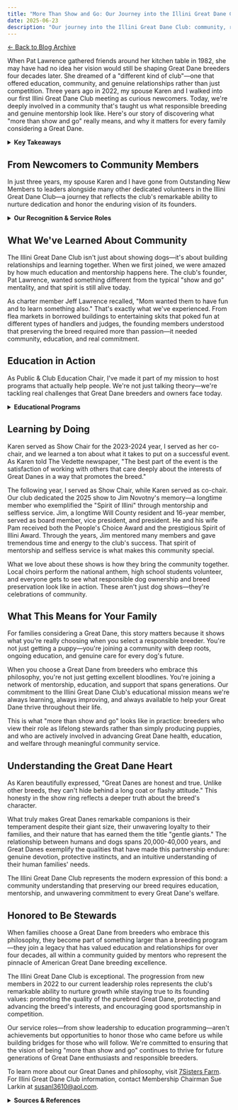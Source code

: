 ```yaml
---
title: "More Than Show and Go: Our Journey into the Illini Great Dane Club"
date: 2025-06-23
description: "Our journey into the Illini Great Dane Club: community, responsible breeding, and show experiences for Great Dane enthusiasts."
---
```


[← Back to Blog Archive](https://mayfieldjones.com/archive)

When Pat Lawrence gathered friends around her kitchen table in 1982, she may have had no idea her vision would still be shaping Great Dane breeders four decades later. She dreamed of a "different kind of club"—one that offered education, community, and genuine relationships rather than just competition.
Three years ago in 2022, my spouse Karen and I walked into our first Illini Great Dane Club meeting as curious newcomers. Today, we're deeply involved in a community that's taught us what responsible breeding and genuine mentorship look like. Here's our story of discovering what "more than show and go" really means, and why it matters for every family considering a Great Dane.

<details>
<summary><strong>Key Takeaways</strong></summary>

- The Illini Great Dane Club is built on education, mentorship, and community—not just competition.
- Responsible breeders are deeply involved in ongoing learning and service, not just producing puppies.
- Choosing a Great Dane from a breeder with this philosophy means joining a supportive, knowledgeable community.
- The club's founders and members prioritize breed preservation, ethical breeding, and lifelong support for families.
- Community events, educational programs, and mentorship are central to the club's mission.

</details>

## From Newcomers to Community Members

In just three years, my spouse Karen and I have gone from Outstanding New Members to leaders alongside many other dedicated volunteers in the Illini Great Dane Club—a journey that reflects the club's remarkable ability to nurture dedication and honor the enduring vision of its founders.

<details>
<summary><strong>Our Recognition & Service Roles</strong></summary>

The club has honored us with recognition that we see as opportunities to serve: the **2022 Outstanding New Member Award** along with the **AKC Title Award** for our first champion Piper, Karen's **2023 Outstanding Service Award**, and our **2024 Top Breeder**, **Breeder of AKC Title**, and **Puppy Class Blues - Bitch** awards. More importantly, the club has trusted us with leadership roles that let us give back to the community that welcomed us.

**Our Service Journey:**
- 2022-2025: Ways and Means Chairs (multiple years)
- 2023-2024: Karen as Show Chair and Membership Chair, Dustin as co-chair (2024 show)
- 2024: Dustin becomes Director + Public & Club Education Chair
- 2024-2025: Dustin as Show Chair, Karen as co-chair (2025 show)

</details>

## What We've Learned About Community

The Illini Great Dane Club isn't just about showing dogs—it's about building relationships and learning together. When we first joined, we were amazed by how much education and mentorship happens here. The club's founder, Pat Lawrence, wanted something different from the typical "show and go" mentality, and that spirit is still alive today.

As charter member Jeff Lawrence recalled, "Mom wanted them to have fun and to learn something also." That's exactly what we've experienced. From flea markets in borrowed buildings to entertaining skits that poked fun at different types of handlers and judges, the founding members understood that preserving the breed required more than passion—it needed community, education, and real commitment.

## Education in Action

As Public & Club Education Chair, I've made it part of my mission to host programs that actually help people. We're not just talking theory—we're tackling real challenges that Great Dane breeders and owners face today.

<details>
<summary><strong>Educational Programs</strong></summary>

### Completed Educational Programs
- **Genetic diversity and inherited disease risk** - addressing cutting-edge breeding science
- **"Berner University" breed education program** - building fundamental knowledge
- **Contracts as tools to avoid conflict and build trust** - practical ethics for breeders
- **Great Dane Club of America's post-operative bleeding study** - sharing vital health research
- **Interview with Bev Klingensmith** about her dog Bing, who starred in "The Friend" with Bill Murray and Naomi Watts

### Upcoming Programs
- **Fast CAT Introduction (July 15th)** - expanding opportunities beyond traditional conformation showing for Great Dane owners

</details>

## Learning by Doing

Karen served as Show Chair for the 2023-2024 year, I served as her co-chair, and we learned a ton about what it takes to put on a successful event. As Karen told The Vedette newspaper, "The best part of the event is the satisfaction of working with others that care deeply about the interests of Great Danes in a way that promotes the breed."

The following year, I served as Show Chair, while Karen served as co-chair. Our club dedicated the 2025 show to Jim Novotny's memory—a longtime member who exemplified the "Spirit of Illini" through mentorship and selfless service. Jim, a longtime Will County resident and 16-year member, served as board member, vice president, and president. He and his wife Pam received both the People's Choice Award and the prestigious Spirit of Illini Award. Through the years, Jim mentored many members and gave tremendous time and energy to the club's success. That spirit of mentorship and selfless service is what makes this community special.

What we love about these shows is how they bring the community together. Local choirs perform the national anthem, high school students volunteer, and everyone gets to see what responsible dog ownership and breed preservation look like in action. These aren't just dog shows—they're celebrations of community.


## What This Means for Your Family

For families considering a Great Dane, this story matters because it shows what you're really choosing when you select a responsible breeder. You're not just getting a puppy—you're joining a community with deep roots, ongoing education, and genuine care for every dog's future.

When you choose a Great Dane from breeders who embrace this philosophy, you're not just getting excellent bloodlines. You're joining a network of mentorship, education, and support that spans generations. Our commitment to the Illini Great Dane Club's educational mission means we're always learning, always improving, and always available to help your Great Dane thrive throughout their life.

This is what "more than show and go" looks like in practice: breeders who view their role as lifelong stewards rather than simply producing puppies, and who are actively involved in advancing Great Dane health, education, and welfare through meaningful community service.

## Understanding the Great Dane Heart

As Karen beautifully expressed, "Great Danes are honest and true. Unlike other breeds, they can't hide behind a long coat or flashy attitude." This honesty in the show ring reflects a deeper truth about the breed's character.

What truly makes Great Danes remarkable companions is their temperament despite their giant size, their unwavering loyalty to their families, and their nature that has earned them the title "gentle giants." The relationship between humans and dogs spans 20,000-40,000 years, and Great Danes exemplify the qualities that have made this partnership endure: genuine devotion, protective instincts, and an intuitive understanding of their human families' needs.

The Illini Great Dane Club represents the modern expression of this bond: a community understanding that preserving our breed requires education, mentorship, and unwavering commitment to every Great Dane's welfare.

## Honored to Be Stewards

When families choose a Great Dane from breeders who embrace this philosophy, they become part of something larger than a breeding program—they join a legacy that has valued education and relationships for over four decades, all within a community guided by mentors who represent the pinnacle of American Great Dane breeding excellence.

The Illini Great Dane Club is exceptional. The progression from new members in 2022 to our current leadership roles represents the club's remarkable ability to nurture growth while staying true to its founding values: promoting the quality of the purebred Great Dane, protecting and advancing the breed's interests, and encouraging good sportsmanship in competition.

Our service roles—from show leadership to education programming—aren't achievements but opportunities to honor those who came before us while building bridges for those who will follow. We're committed to ensuring that the vision of being "more than show and go" continues to thrive for future generations of Great Dane enthusiasts and responsible breeders.

To learn more about our Great Danes and philosophy, visit [7Sisters Farm](/7Sisters). For Illini Great Dane Club information, contact Membership Chairman Sue Larkin at susanl3610@aol.com.

<details>
<summary><strong>Sources & References</strong></summary>

### Sources

• **Ontl, Margaret.** "Illini Great Dane Club: The Result of One Breeder's Passion And Her Close Friends." <a href="https://www.illinigreatdaneclub.com/files/GDR_Illini_Article_reprint-1.pdf" target="_blank">Illini Great Dane Club</a>

• **Haave, Karen.** "Dane Show One for the Dogs." *The Vedette*, April 30, 2024. <a href="https://southwestregionalpublishing.com/2024/04/30/dane-show-one-for-the-dogs/" target="_blank">southwestregionalpublishing.com</a>

• **Haave, Karen.** "There's Nothing Like a Dane 'Gentle Giants' Touch Souls with Love." *Farmers Weekly Review*, April 3, 2025. <a href="https://fwrnews.com/2025/04/03/theres-nothing-like-a-dane-gentle-giants-touch-souls-with-love/" target="_blank">fwrnews.com</a>

• **Worth, Cooper.** "Iowa dog Bing, Great Dane in 'The Friend' movie with Bill Murray." *Des Moines Register*, April 8, 2025. <a href="https://www.desmoinesregister.com/story/entertainment/movies/2025/04/08/iowa-dog-bing-great-dane-the-friend-movie-bill-murray/82872298007/" target="_blank">desmoinesregister.com</a>

</details> 